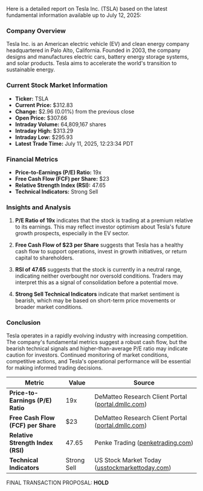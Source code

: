 Here is a detailed report on Tesla Inc. (TSLA) based on the latest fundamental information available up to July 12, 2025:

### Company Overview
Tesla Inc. is an American electric vehicle (EV) and clean energy company headquartered in Palo Alto, California. Founded in 2003, the company designs and manufactures electric cars, battery energy storage systems, and solar products. Tesla aims to accelerate the world's transition to sustainable energy.

### Current Stock Market Information
- **Ticker:** TSLA
- **Current Price:** $312.83
- **Change:** $2.96 (0.01%) from the previous close
- **Open Price:** $307.66
- **Intraday Volume:** 64,809,167 shares
- **Intraday High:** $313.29
- **Intraday Low:** $295.93
- **Latest Trade Time:** July 11, 2025, 12:23:34 PDT

### Financial Metrics
- **Price-to-Earnings (P/E) Ratio:** 19x
- **Free Cash Flow (FCF) per Share:** $23
- **Relative Strength Index (RSI):** 47.65
- **Technical Indicators:** Strong Sell

### Insights and Analysis
1. **P/E Ratio of 19x** indicates that the stock is trading at a premium relative to its earnings. This may reflect investor optimism about Tesla's future growth prospects, especially in the EV sector.

2. **Free Cash Flow of $23 per Share** suggests that Tesla has a healthy cash flow to support operations, invest in growth initiatives, or return capital to shareholders.

3. **RSI of 47.65** suggests that the stock is currently in a neutral range, indicating neither overbought nor oversold conditions. Traders may interpret this as a signal of consolidation before a potential move.

4. **Strong Sell Technical Indicators** indicate that market sentiment is bearish, which may be based on short-term price movements or broader market conditions.

### Conclusion
Tesla operates in a rapidly evolving industry with increasing competition. The company's fundamental metrics suggest a robust cash flow, but the bearish technical signals and higher-than-average P/E ratio may indicate caution for investors. Continued monitoring of market conditions, competitive actions, and Tesla's operational performance will be essential for making informed trading decisions.

| Metric                              | Value       | Source                                                                                                              |
|------------------------------------|-------------|---------------------------------------------------------------------------------------------------------------------|
| **Price-to-Earnings (P/E) Ratio** | 19x         | DeMatteo Research Client Portal ([portal.dmllc.com](https://portal.dmllc.com))                                     |
| **Free Cash Flow (FCF) per Share**| $23         | DeMatteo Research Client Portal ([portal.dmllc.com](https://portal.dmllc.com))                                     |
| **Relative Strength Index (RSI)**  | 47.65       | Penke Trading ([penketrading.com](https://penketrading.com/symbols/TSLA.NASDAQ))                                  |
| **Technical Indicators**           | Strong Sell | US Stock Market Today ([usstockmarkettoday.com](https://usstockmarkettoday.com))                                  |

FINAL TRANSACTION PROPOSAL: **HOLD**